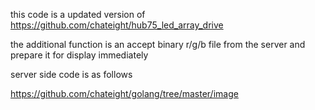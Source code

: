 this code is a updated version of https://github.com/chateight/hub75_led_array_drive

the additional function is an accept binary r/g/b file from the server and prepare it for display immediately

server side code is as follows

https://github.com/chateight/golang/tree/master/image

